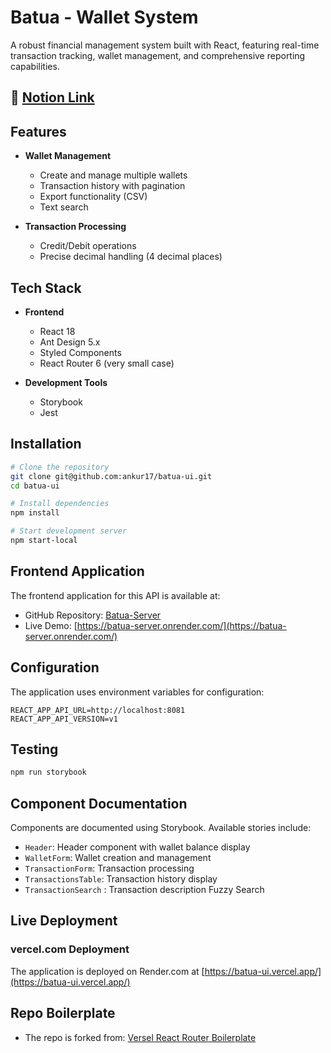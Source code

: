 # Batua - Wallet System

A robust financial management system built with React, featuring real-time transaction tracking, wallet management, and
comprehensive reporting capabilities.

## :notebook: [Notion Link](https://www.notion.so/Wallet-System-Batua-1c31be495c8b80e5a6e4c648c1565d7c)

## Features

- **Wallet Management**
  - Create and manage multiple wallets
  - Transaction history with pagination
  - Export functionality (CSV)
  - Text search

- **Transaction Processing**
  - Credit/Debit operations
  - Precise decimal handling (4 decimal places)

## Tech Stack

- **Frontend**
  - React 18
  - Ant Design 5.x
  - Styled Components
  - React Router 6 (very small case)

- **Development Tools**
  - Storybook
  - Jest

## Installation

```bash
# Clone the repository
git clone git@github.com:ankur17/batua-ui.git
cd batua-ui

# Install dependencies
npm install

# Start development server
npm start-local

```

## Frontend Application

The frontend application for this API is available at:

- GitHub Repository: [Batua-Server](https://github.com/ankur17/Batua-Server)
- Live Demo: [https://batua-server.onrender.com/](https://batua-server.onrender.com/)

## Configuration

The application uses environment variables for configuration:

```env
REACT_APP_API_URL=http://localhost:8081
REACT_APP_API_VERSION=v1
```

## Testing

```bash
npm run storybook
```

## Component Documentation

Components are documented using Storybook. Available stories include:

- `Header`: Header component with wallet balance display
- `WalletForm`: Wallet creation and management
- `TransactionForm`: Transaction processing
- `TransactionsTable`: Transaction history display
- `TransactionSearch` : Transaction description Fuzzy Search

## Live Deployment

### vercel.com Deployment

The application is deployed on Render.com at [https://batua-ui.vercel.app/](https://batua-ui.vercel.app/)

## Repo Boilerplate

- The repo is forked
  from: [Versel React Router Boilerplate](https://vercel.com/templates/react-router/react-router-boilerplate)